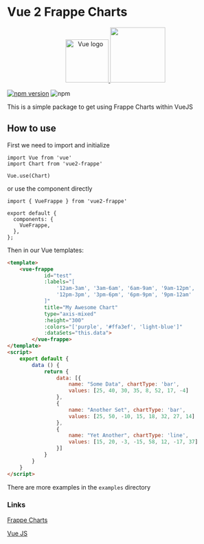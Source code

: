 # Vue 2 Frappe Charts

<p align="center">
    <a href="https://vuejs.org" target="_blank" rel="noopener noreferrer">
        <img width="100" src="https://vuejs.org/images/logo.png" alt="Vue logo">
    </a>
    <a href="https://frappe.github.io/charts" target="_blank" rel="noopener noreferrer">
        <img src="https://frappe.io/files/frappe.png" height="128">
    </a>
</p>


[![npm version](https://badge.fury.io/js/vue2-frappe.svg)](https://badge.fury.io/js/vue2-frappe)
![npm](https://img.shields.io/npm/dw/vue2-frappe)

This is a simple package to get using Frappe Charts within VueJS

## How to use

First we need to import and initialize

```es6
import Vue from 'vue'
import Chart from 'vue2-frappe'

Vue.use(Chart)
```

or use the component directly

```es6
import { VueFrappe } from 'vue2-frappe'

export default {
  components: {
    VueFrappe,
  },
};
```

Then in our Vue templates:

```html
<template>
    <vue-frappe
            id="test"
            :labels="[
                '12am-3am', '3am-6am', '6am-9am', '9am-12pm',
                '12pm-3pm', '3pm-6pm', '6pm-9pm', '9pm-12am'
            ]"
            title="My Awesome Chart"
            type="axis-mixed"
            :height="300"
            :colors="['purple', '#ffa3ef', 'light-blue']"
            :dataSets="this.data">
        </vue-frappe>
</template>
<script>
    export default {
        data () {
            return {
                data: [{
                    name: "Some Data", chartType: 'bar',
                    values: [25, 40, 30, 35, 8, 52, 17, -4]
                },
                {
                    name: "Another Set", chartType: 'bar',
                    values: [25, 50, -10, 15, 18, 32, 27, 14]
                },
                {
                    name: "Yet Another", chartType: 'line',
                    values: [15, 20, -3, -15, 58, 12, -17, 37]
                }]
            }
        }
    }
</script>
```

There are more examples in the `examples` directory

### Links

[Frappe Charts](https://github.com/frappe/charts)

[Vue JS](https://vuejs.org/)
